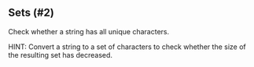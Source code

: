 ## Sets (#2)

Check whether a string has all unique characters.

HINT: Convert a string to a set of characters to check whether
the size of the resulting set has decreased.